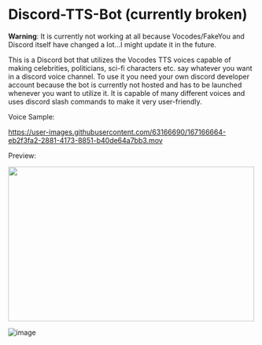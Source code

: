 # Discord-TTS-Bot (currently broken)
**Warning**: It is currently not working at all because Vocodes/FakeYou and Discord itself have changed a lot...I might update it in the future.

This is a Discord bot that utilizes the Vocodes TTS voices capable of making celebrities, politicians, sci-fi characters etc. say whatever you want in a discord voice channel. To use it you need your own discord developer account because the bot is currently not hosted and has to be launched whenever you want to utilize it. It is capable of many different voices and uses discord slash commands to make it very user-friendly.

Voice Sample:

https://user-images.githubusercontent.com/63166690/167166664-eb2f3fa2-2881-4173-8851-b40de64a7bb3.mov

Preview:

<img src="https://user-images.githubusercontent.com/63166690/167168200-66fad570-af6a-40e5-805e-c8e1eee6e60e.png" width="500" height="315">

![image](https://user-images.githubusercontent.com/63166690/167168828-2951c380-86e1-4da9-88e5-39341115b1a8.png)


